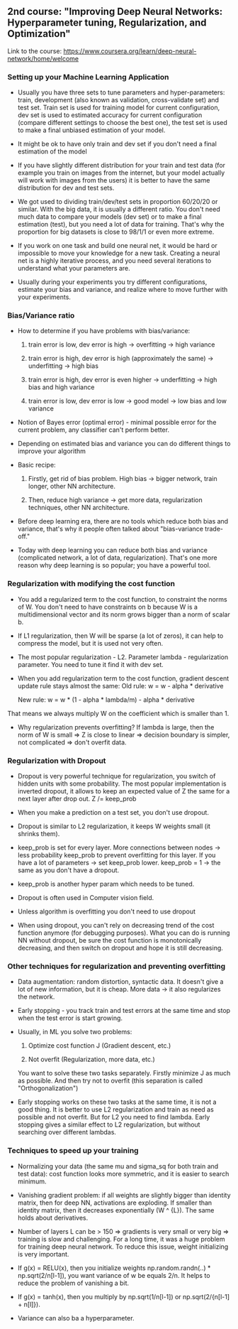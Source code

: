 ## 2nd course: "Improving Deep Neural Networks: Hyperparameter tuning, Regularization, and Optimization"

Link to the course: https://www.coursera.org/learn/deep-neural-network/home/welcome

### Setting up your Machine Learning Application

* Usually you have three sets to tune parameters and hyper-parameters: train, development 
(also known as validation, cross-validate set) and test set. Train set is used for training model for current configuration,
dev set is used to estimated accuracy for current configuration (compare different settings to choose the best one), 
the test set is used to make a final unbiased estimation of your model.

* It might be ok to have only train and dev set if you don't need a final estimation of the model

* If you have slightly different distribution for your train and test data (for example you train on images from the internet, but your model
actually will work with images from the users) it is better to have the same distribution for dev and test sets. 

* We got used to dividing train/dev/test sets in proportion 60/20/20 or similar. With the big data, it is usually a different ratio.
You don't need much data to compare your models (dev set) or to make a final estimation (test), but you need a lot of data for training. 
That's why the proportion for big datasets is close to 98/1/1 or even more extreme. 

* If you work on one task and build one neural net, it would be hard or impossible to move your knowledge for a new task. 
Creating a neural net is a highly iterative process, and you need several iterations to understand what your parameters are. 

* Usually during your experiments you try different configurations, estimate your bias and variance, 
and realize where to move further with your experiments. 

### Bias/Variance ratio
* How to determine if you have problems with bias/variance: 
  1. train error is low, dev error is high 
  -> overfitting -> high variance 

  2. train error is high, dev error is high (approximately the same)
  -> underfitting -> high bias

  3. train error is high, dev error is even higher
  -> underfitting -> high bias and high variance

  4. train error is low, dev error is low
  -> good model -> low bias and low variance

* Notion of Bayes error (optimal error) - minimal possible error for the current problem, any classifier can't perform better. 

* Depending on estimated bias and variance you can do different things to improve your algorithm

* Basic recipe:

  1. Firstly, get rid of bias problem. High bias -> bigger network, train longer, other NN architecture.

  2. Then, reduce high variance -> get more data, regularization techniques, other NN architecture.

* Before deep learning era, there are no tools which reduce both bias and variance, that's why it people often talked about "bias-variance trade-off."

* Today with deep learning you can reduce both bias and variance (complicated network, a lot of data, regularization). That's one more reason why deep learning is so popular; you have a powerful tool.

### Regularization with modifying the cost function 

* You add a regularized term to the cost function, to constraint the norms of W. You don't need to have constraints on b because W is a multidimensional vector and its norm grows bigger than a norm of scalar b. 

* If L1 regularization, then W will be sparse (a lot of zeros), it can help to compress the model, but it is used not very often. 

* The most popular regularization - L2. Parameter lambda - regularization parameter. You need to tune it find it with dev set. 

* When you add regularization term to the cost function, gradient descent update rule stays almost the same: 
  Old rule: w = w - alpha * derivative 
  
  New rule: w = w * (1 - alpha * lambda/m) - alpha * derivative 

That means we always multiply W on the coefficient which is smaller than 1. 

* Why regularization prevents overfitting? If lambda is large, then the norm of W is small => Z is close to linear => decision boundary is simpler, not complicated => don't overfit data. 

### Regularization with Dropout 

* Dropout is very powerful technique for regularization, you switch of hidden units with some probability. The most popular implementation is inverted dropout, it allows to keep an expected value of Z the same for a next layer after drop out. Z /= keep_prob

* When you make a prediction on a test set, you don't use dropout. 

* Dropout is similar to L2 regularization, it keeps W weights small (it shrinks them).

* keep_prob is set for every layer. More connections between nodes -> less probability keep_prob to prevent overfitting for this layer. If you have a lot of parameters -> set keep_prob lower. keep_prob = 1 -> the same as you don't have a dropout. 

* keep_prob is another hyper param which needs to be tuned. 

* Dropout is often used in Computer vision field.

* Unless algorithm is overfitting you don't need to use dropout

* When using dropout, you can't rely on decreasing trend of the cost function anymore (for debugging purposes). What you can do is running NN without dropout, be sure the cost function is monotonically decreasing, and then switch on dropout and hope it is still decreasing.

### Other techniques for regularization and preventing overfitting

* Data augmentation: random distortion, syntactic data. It doesn't give a lot of new information, but it is cheap. More data -> it also regularizes the network. 

* Early stopping - you track train and test errors at the same time and stop when the test error is start growing. 

* Usually, in ML you solve two problems: 
  1. Optimize cost function J (Gradient descent, etc.)
  
  2. Not overfit (Regularization, more data, etc.)

  You want to solve these two tasks separately. Firstly minimize J as much as possible. And then try not to overfit (this separation is called "Orthogonalization")

* Early stopping works on these two tasks at the same time, it is not a good thing. It is better to use L2 regularization and train as need as possible and not overfit. But for L2 you need to find lambda. Early stopping gives a similar effect to L2 regularization, but without searching over different lambdas.

### Techniques to speed up your training

* Normalizing your data (the same mu and sigma_sq for both train and test data): cost function looks more symmetric, and it is easier to search minimum.

* Vanishing gradient problem: if all weights are slightly bigger than identity matrix, then for deep NN, activations are exploding. If smaller than identity matrix, then it decreases exponentially (W ^ {L}).  The same holds about derivatives. 

* Number of layers L can be > 150 => gradients is very small or very big => training is slow and challenging. For a long time, it was a huge problem for training deep neural network. To reduce this issue, weight initializing is very important.

* If g(x) = RELU(x), then you initialize weights np.random.randn(..) * np.sqrt(2/n[l-1]), you want variance of w be equals 2/n. It helps to reduce the problem of vanishing a bit.
  
* If g(x) = tanh(x), then you multiply by np.sqrt(1/n[l-1]) or np.sqrt(2/{n[l-1] + n[l]}).

* Variance can also ba a hyperparameter. 
